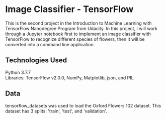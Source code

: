 # Image Classifier - TensorFlow
This is the second project in the Introduction to Machine Learning with TensorFlow Nanodegree Program from Udacity. In this project, I will work through a Jupyter notebook first to implement an image classifier with TensorFlow to recognize different species of flowers, then it will be converted into a command line application.

## Technologies Used
Python 3.7.7  
Libraries: TensorFlow v2.0.0, NumPy, Matplotlib, json, and PIL

## Data
tensorflow_datasets was used to load the Oxford Flowers 102 dataset. This dataset has 3 splits: 'train', 'test', and 'validation'.
